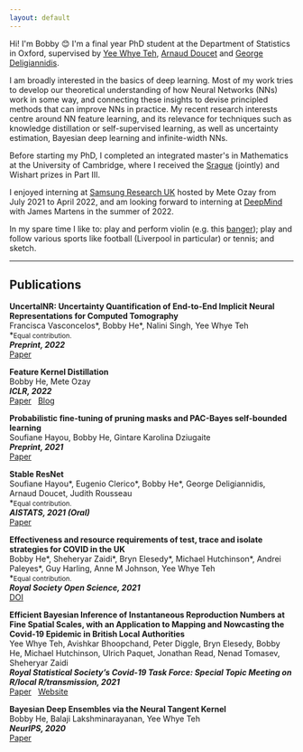 ```yaml
---
layout: default
---
```



<!-- <img style="float: right;" src="./profile_pic/pp.jpg"> -->

Hi! I'm Bobby :blush: I'm a final year PhD student at the Department of Statistics in Oxford, supervised by [Yee Whye Teh](https://www.stats.ox.ac.uk/~teh/), [Arnaud Doucet](http://www.stats.ox.ac.uk/~doucet/) and [George Deligiannidis](https://www.stats.ox.ac.uk/~deligian/).

I am broadly interested in the basics of deep learning. Most of my work tries to develop our theoretical understanding of how Neural Networks (NNs) work in some way, and connecting these insights to devise principled methods that can improve NNs in practice. My recent research interests centre around NN feature learning, and its relevance for techniques such as knowledge distillation or self-supervised learning, as well as uncertainty estimation, Bayesian deep learning and infinite-width NNs.

Before starting my PhD, I completed an integrated master's in Mathematics at the University of Cambridge, where I received the [Srague](https://www.statslab.cam.ac.uk/sprague-prize) (jointly) and Wishart prizes in Part III.

I enjoyed interning at [Samsung Research UK](https://research.samsung.com/sruk) hosted by Mete Ozay from July 2021 to April 2022, and am looking forward to interning at [DeepMind](http://deepmind.com/) with James Martens in the summer of 2022.

In my spare time I like to: play and perform violin (e.g. this [banger](https://www.youtube.com/watch?v=CueoUhu-Spw)); play and follow various sports like football (Liverpool in particular) or tennis; and sketch.

<link rel="stylesheet" href="https://cdnjs.cloudflare.com/ajax/libs/font-awesome/4.7.0/css/font-awesome.min.css">
<link rel="stylesheet" href="https://cdn.jsdelivr.net/gh/jpswalsh/academicons@1/css/academicons.min.css">

<a href="mailto:bobbyhe95@gmail.com" class="fa fa-envelope" style="text-decoration:none; font-size: 0.9rem"></a>
<a href="https://www.linkedin.com/in/bobby-he-5022a28b/" class="fa fa-linkedin" style="text-decoration:none; font-size: 0.9rem"></a>
<a href="https://scholar.google.com/citations?user=HKft_LAAAAAJ&hl=en" class="ai ai-google-scholar" style="text-decoration:none; font-size: 0.9rem"></a>
<a href="https://mobile.twitter.com/bobby_he" class="fa fa-twitter" style="text-decoration:none; font-size: 0.9rem"></a>


---

## Publications

**<span style="font-size:;">UncertaINR: Uncertainty Quantification of End-to-End Implicit Neural Representations for Computed Tomography</span>** &nbsp;
\
Francisca Vasconcelos\*, Bobby He\*, Nalini Singh, Yee Whye Teh\
\*<span style="font-size:smaller;">Equal contribution.</span>\
**_Preprint, 2022_**\
<a href="https://arxiv.org/abs/2202.10847" class="btn btn-outline-danger btn-xs">Paper</a>

**<span style="font-size:;">Feature Kernel Distillation</span>**
\
Bobby He, Mete Ozay\
**_ICLR, 2022_**\
<a href="https://openreview.net/forum?id=tBIQEvApZK5" class="btn btn-outline-danger btn-xs">Paper</a> &nbsp; <a href="https://research.samsung.com/blog/Feature_Kernel_Distillation" class="btn btn-outline-danger btn-xs">Blog</a> 

**<span style="font-size:;">Probabilistic fine-tuning of pruning masks and PAC-Bayes self-bounded learning</span>** 
\
Soufiane Hayou, Bobby He, Gintare Karolina Dziugaite\
**_Preprint, 2021_**\
<a href="https://arxiv.org/abs/2110.11804" class="btn btn-outline-danger btn-xs">Paper</a>

**<span style="font-size:;">Stable ResNet</span>**
\
Soufiane Hayou\*, Eugenio Clerico\*, Bobby He\*, George Deligiannidis, Arnaud Doucet, Judith Rousseau\
\*<span style="font-size:smaller;">Equal contribution.</span>\
**_AISTATS, 2021 (Oral)_**\
<a href="https://arxiv.org/abs/2010.12859" class="btn btn-outline-danger btn-xs">Paper</a>

**<span style="font-size:;">Effectiveness and resource requirements of test, trace and isolate strategies for COVID in the UK</span>**
\
Bobby He\*, Sheheryar Zaidi\*, Bryn Elesedy\*, Michael Hutchinson\*, Andrei Paleyes\*, Guy Harling, Anne M
Johnson, Yee Whye Teh\
\*<span style="font-size:smaller;">Equal contribution.</span>\
**_Royal Society Open Science, 2021_**\
<a href="https://royalsocietypublishing.org/doi/10.1098/rsos.201491" class="btn btn-outline-danger btn-xs">DOI</a>

**<span style="font-size:;">Efficient Bayesian Inference of Instantaneous Reproduction Numbers at Fine Spatial Scales, with an Application to Mapping and Nowcasting the Covid-19 Epidemic in British Local Authorities</span>** 
\
Yee Whye Teh, Avishkar Bhoopchand, Peter Diggle, Bryn Elesedy, Bobby He, Michael Hutchinson, Ulrich Paquet, Jonathan Read, Nenad Tomasev, Sheheryar Zaidi
\
**_Royal Statistical Society’s Covid-19 Task Force: Special
Topic Meeting on R/local R/transmission, 2021_**\
<a href="https://rss.org.uk/RSS/media/File-library/News/2021/WhyeBhoopchand.pdf" class="btn btn-outline-danger btn-xs">Paper</a> &nbsp; <a href="https://localcovid.info/" class="btn btn-outline-danger btn-xs">Website</a>

**<span style="font-size:;">Bayesian Deep Ensembles via the Neural Tangent Kernel</span>** 
\
Bobby He, Balaji Lakshminarayanan, Yee Whye Teh
\
**_NeurIPS, 2020_**\
<a href="https://arxiv.org/abs/2007.05864" class="btn btn-outline-danger btn-xs">Paper</a>

<!-- 
<button type="button" class="btn btn-danger" onclick="location.href='http://www.example.com'">Danger</button>



<button type="button" onclick="https://www.google.com">Click me</button>

<button onclick="location.href='http://www.example.com'" type="button">
         www.example.com</button>

<input type="button" onclick="location.href='https://google.com';" value="Go to Google" />

<svg xmlns="http://www.w3.org/2000/svg" width="16" height="16" fill="currentColor" class="bi bi-arrow-up-right-square" viewBox="0 0 16 16">
  <path fill-rule="evenodd" d="M15 2a1 1 0 0 0-1-1H2a1 1 0 0 0-1 1v12a1 1 0 0 0 1 1h12a1 1 0 0 0 1-1V2zM0 2a2 2 0 0 1 2-2h12a2 2 0 0 1 2 2v12a2 2 0 0 1-2 2H2a2 2 0 0 1-2-2V2zm5.854 8.803a.5.5 0 1 1-.708-.707L9.243 6H6.475a.5.5 0 1 1 0-1h3.975a.5.5 0 0 1 .5.5v3.975a.5.5 0 1 1-1 0V6.707l-4.096 4.096z"></path>
</svg>

<button type="button" class="btn btn-outline-dark">Dark</button>

<button type="button" class="btn btn-primary">PDF</button>
 -->